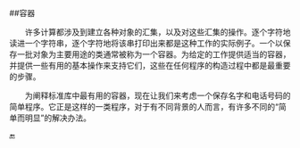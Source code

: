 ##容器

&emsp;&emsp;许多计算都涉及到建立各种对象的汇集，以及对这些汇集的操作。逐个字符地读进一个字符串，逐个字符地将该串打印出来都是这种工作的实际例子。一个以保存一批对象为主要用途的类通常被称为一个容器。为给定的工作提供适当的容器，并提供一些有用的基本操作来支持它们，这些在任何程序的构造过程中都是最重要的步骤。

&emsp;&emsp;为阐释标准库中最有用的容器，现在让我们来考虑一个保存名字和电话号码的简单程序。它正是这样的一类程序，对于有不同背景的人而言，有许多不同的“简单而明显”的解决办法。

🔚